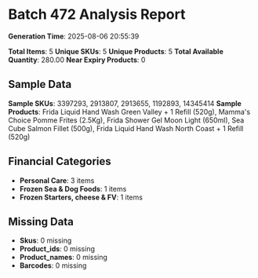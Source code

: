 # Batch 472 Analysis Report

**Generation Time**: 2025-08-06 20:55:39

**Total Items**: 5
**Unique SKUs**: 5
**Unique Products**: 5
**Total Available Quantity**: 280.00
**Near Expiry Products**: 0

## Sample Data
**Sample SKUs**: 3397293, 2913807, 2913655, 1192893, 14345414
**Sample Products**: Frida Liquid Hand Wash Green Valley + 1 Refill (520g), Mamma's Choice Pomme Frites (2.5Kg), Frida Shower Gel Moon Light (650ml), Sea Cube Salmon Fillet (500g), Frida Liquid Hand Wash North Coast + 1 Refill (520g)

## Financial Categories
- **Personal Care**: 3 items
- **Frozen Sea & Dog Foods**: 1 items
- **Frozen Starters, cheese & FV**: 1 items

## Missing Data
- **Skus**: 0 missing
- **Product_ids**: 0 missing
- **Product_names**: 0 missing
- **Barcodes**: 0 missing
